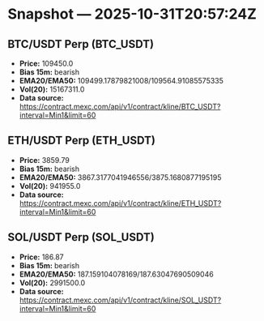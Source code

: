 # Snapshot — 2025-10-31T20:57:24Z

## BTC/USDT Perp (BTC_USDT)
- **Price:** 109450.0
- **Bias 15m:** bearish
- **EMA20/EMA50:** 109499.17879821008/109564.91085575335
- **Vol(20):** 15167311.0
- **Data source:** https://contract.mexc.com/api/v1/contract/kline/BTC_USDT?interval=Min1&limit=60

## ETH/USDT Perp (ETH_USDT)
- **Price:** 3859.79
- **Bias 15m:** bearish
- **EMA20/EMA50:** 3867.3177041946556/3875.1680877195195
- **Vol(20):** 941955.0
- **Data source:** https://contract.mexc.com/api/v1/contract/kline/ETH_USDT?interval=Min1&limit=60

## SOL/USDT Perp (SOL_USDT)
- **Price:** 186.87
- **Bias 15m:** bearish
- **EMA20/EMA50:** 187.159104078169/187.63047690509046
- **Vol(20):** 2991500.0
- **Data source:** https://contract.mexc.com/api/v1/contract/kline/SOL_USDT?interval=Min1&limit=60
